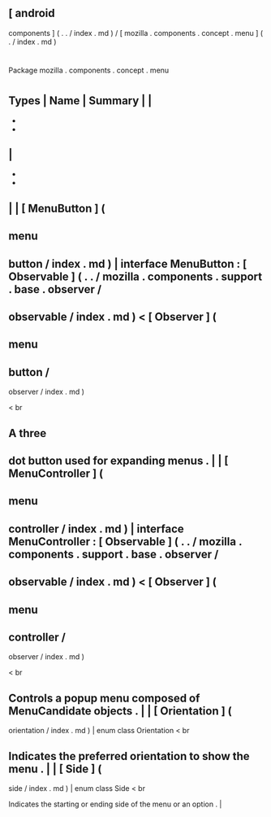 [
android
-
components
]
(
.
.
/
index
.
md
)
/
[
mozilla
.
components
.
concept
.
menu
]
(
.
/
index
.
md
)
#
#
Package
mozilla
.
components
.
concept
.
menu
#
#
#
Types
|
Name
|
Summary
|
|
-
-
-
|
-
-
-
|
|
[
MenuButton
]
(
-
menu
-
button
/
index
.
md
)
|
interface
MenuButton
:
[
Observable
]
(
.
.
/
mozilla
.
components
.
support
.
base
.
observer
/
-
observable
/
index
.
md
)
<
[
Observer
]
(
-
menu
-
button
/
-
observer
/
index
.
md
)
>
<
br
>
A
three
-
dot
button
used
for
expanding
menus
.
|
|
[
MenuController
]
(
-
menu
-
controller
/
index
.
md
)
|
interface
MenuController
:
[
Observable
]
(
.
.
/
mozilla
.
components
.
support
.
base
.
observer
/
-
observable
/
index
.
md
)
<
[
Observer
]
(
-
menu
-
controller
/
-
observer
/
index
.
md
)
>
<
br
>
Controls
a
popup
menu
composed
of
MenuCandidate
objects
.
|
|
[
Orientation
]
(
-
orientation
/
index
.
md
)
|
enum
class
Orientation
<
br
>
Indicates
the
preferred
orientation
to
show
the
menu
.
|
|
[
Side
]
(
-
side
/
index
.
md
)
|
enum
class
Side
<
br
>
Indicates
the
starting
or
ending
side
of
the
menu
or
an
option
.
|
